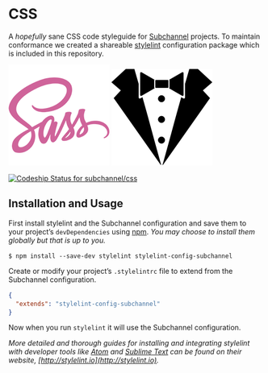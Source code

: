 # CSS

A _hopefully_ sane CSS code styleguide for [Subchannel](https://subchannel.io) projects. To maintain conformance we created a shareable [stylelint](http://stylelint.io) configuration package which is included in this repository.

![](assets/sass-logo.png)
![](assets/stylelint-logo.png)

[![Codeship Status for subchannel/css](https://app.codeship.com/projects/0966fa90-7572-0134-8054-36b396ab9a96/status?branch=master)](https://app.codeship.com/projects/179373)

## Installation and Usage

First install stylelint and the Subchannel configuration and save them to your project’s `devDependencies` using [npm](https://npmjs.com). _You may choose to install them globally but that is up to you._

```
$ npm install --save-dev stylelint stylelint-config-subchannel
```

Create or modify your project’s `.stylelintrc` file to extend from the Subchannel configuration.

```json
{
  "extends": "stylelint-config-subchannel"
}
```

Now when you run `stylelint` it will use the Subchannel configuration.

_More detailed and thorough guides for installing and integrating stylelint with developer tools like [Atom](https://atom.io) and [Sublime Text](https://www.sublimetext.com) can be found on their website, [http://stylelint.io](http://stylelint.io)._
